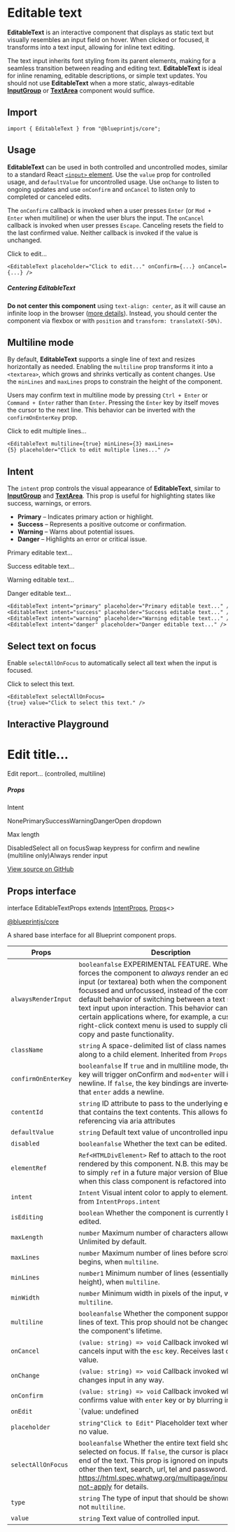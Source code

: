 # Editable text

**EditableText** is an interactive component that displays as static text but
visually resembles an input field on hover. When clicked or focused,
it transforms into a text input, allowing for inline text editing.

The text input inherits font styling from its parent elements, making for a
seamless transition between reading and editing text. **EditableText** is ideal
for inline renaming, editable descriptions, or simple text updates. You should
not use **EditableText** when a more static, always-editable [**InputGroup**](#core/components/input-group)
or [**TextArea**](#core/components/text-area) component would suffice.

## Import

```
import { EditableText } from "@blueprintjs/core";  

```

## Usage

**EditableText** can be used in both controlled and uncontrolled modes, similar
to a standard React [`<input>` element](https://react.dev/reference/react-dom/components/input).
Use the `value` prop for controlled usage, and `defaultValue` for uncontrolled usage. Use `onChange` to listen to
ongoing updates and use `onConfirm` and `onCancel` to listen only to completed or canceled edits.

The `onConfirm` callback is invoked when a user presses `Enter`
(or `Mod + Enter` when multiline) or when the user blurs the input.
The `onCancel` callback is invoked when user presses `Escape`.
Canceling resets the field to the last confirmed value. Neither callback is
invoked if the value is unchanged.

Click to edit...

```
<EditableText placeholder="Click to edit..." onConfirm={...} onCancel={...} />  

```

##### Centering EditableText

**Do not center this component** using `text-align: center`, as it will cause an infinite loop
in the browser ([more details](https://github.com/JedWatson/react-select/issues/540)). Instead,
you should center the component via flexbox or with `position` and `transform: translateX(-50%)`.

## Multiline mode

By default, **EditableText** supports a single line of text and resizes horizontally as needed.
Enabling the `multiline` prop transforms it into a `<textarea>`, which grows and shrinks vertically
as content changes. Use the `minLines` and `maxLines` props to constrain the height of the component.

Users may confirm text in multiline mode by pressing `Ctrl + Enter` or `Command + Enter` rather than
`Enter`. Pressing the `Enter` key by itself moves the cursor to the next line. This behavior
can be inverted with the `confirmOnEnterKey` prop.

Click to edit multiple lines...

```
<EditableText multiline={true} minLines={3} maxLines={5} placeholder="Click to edit multiple lines..." />  

```

## Intent

The `intent` prop controls the visual appearance of **EditableText**, similar to
[**InputGroup**](#core/components/input-group) and [**TextArea**](#core/components/text-area).
This prop is useful for highlighting states like success, warnings, or errors.

* **Primary** – Indicates primary action or highlight.
* **Success** – Represents a positive outcome or confirmation.
* **Warning** – Warns about potential issues.
* **Danger** – Highlights an error or critical issue.

Primary editable text...

Success editable text...

Warning editable text...

Danger editable text...

```
<EditableText intent="primary" placeholder="Primary editable text..." />  
<EditableText intent="success" placeholder="Success editable text..." />  
<EditableText intent="warning" placeholder="Warning editable text..." />  
<EditableText intent="danger" placeholder="Danger editable text..." />  

```

## Select text on focus

Enable `selectAllOnFocus` to automatically select all text when the input is focused.

Click to select this text.

```
<EditableText selectAllOnFocus={true} value="Click to select this text." />  

```

## Interactive Playground

# Edit title...

Edit report... (controlled, multiline)

##### Props

Intent 

NonePrimarySuccessWarningDangerOpen dropdown

Max length

DisabledSelect all on focusSwap keypress for confirm and newline (multiline only)Always render input

[View source on GitHub](https://github.com/palantir/blueprint/blob/develop/packages/docs-app/src/examples/core-examples/editableTextPlaygroundExample.tsx)

## Props interface

interface EditableTextProps extends [IntentProps](#api/IntentProps), [Props](#api/Props)<>

[@blueprintjs/core](https://github.com/palantir/blueprint/blob/d356c8eea/packages/core/src/components/editable-text/editableText.tsx#L24)

A shared base interface for all Blueprint component props.

| Props | Description |
| --- | --- |
| `alwaysRenderInput` | `booleanfalse` EXPERIMENTAL FEATURE.  When true, this forces the component to *always* render an editable input (or textarea) both when the component is focussed and unfocussed, instead of the component's default behavior of switching between a text span and a text input upon interaction.  This behavior can help in certain applications where, for example, a custom right-click context menu is used to supply clipboard copy and paste functionality. |
| `className` | `string` A space-delimited list of class names to pass along to a child element.  Inherited from `Props.className` |
| `confirmOnEnterKey` | `booleanfalse` If `true` and in multiline mode, the `enter` key will trigger onConfirm and `mod+enter` will insert a newline. If `false`, the key bindings are inverted such that `enter` adds a newline. |
| `contentId` | `string` ID attribute to pass to the underlying element that contains the text contents. This allows for referencing via aria attributes |
| `defaultValue` | `string` Default text value of uncontrolled input. |
| `disabled` | `booleanfalse` Whether the text can be edited. |
| `elementRef` | `Ref<HTMLDivElement>` Ref to attach to the root element rendered by this component.  N.B. this may be renamed to simply `ref` in a future major version of Blueprint, when this class component is refactored into a function. |
| `intent` | `Intent` Visual intent color to apply to element.  Inherited from `IntentProps.intent` |
| `isEditing` | `boolean` Whether the component is currently being edited. |
| `maxLength` | `number` Maximum number of characters allowed. Unlimited by default. |
| `maxLines` | `number` Maximum number of lines before scrolling begins, when `multiline`. |
| `minLines` | `number1` Minimum number of lines (essentially minimum height), when `multiline`. |
| `minWidth` | `number` Minimum width in pixels of the input, when not `multiline`. |
| `multiline` | `booleanfalse` Whether the component supports multiple lines of text. This prop should not be changed during the component's lifetime. |
| `onCancel` | `(value: string) => void` Callback invoked when user cancels input with the `esc` key. Receives last confirmed value. |
| `onChange` | `(value: string) => void` Callback invoked when user changes input in any way. |
| `onConfirm` | `(value: string) => void` Callback invoked when user confirms value with `enter` key or by blurring input. |
| `onEdit` | `(value: undefined | string) => void` Callback invoked after the user enters edit mode. |
| `placeholder` | `string"Click to Edit"` Placeholder text when there is no value. |
| `selectAllOnFocus` | `booleanfalse` Whether the entire text field should be selected on focus. If `false`, the cursor is placed at the end of the text. This prop is ignored on inputs with type other then text, search, url, tel and password. See <https://html.spec.whatwg.org/multipage/input.html#do-not-apply> for details. |
| `type` | `string` The type of input that should be shown, when not `multiline`. |
| `value` | `string` Text value of controlled input. |